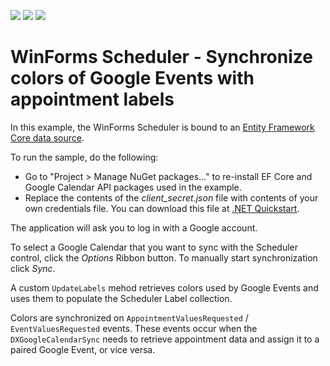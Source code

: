 <!-- default badges list -->
![](https://img.shields.io/endpoint?url=https://codecentral.devexpress.com/api/v1/VersionRange/152613217/18.2.2%2B)
[![](https://img.shields.io/badge/Open_in_DevExpress_Support_Center-FF7200?style=flat-square&logo=DevExpress&logoColor=white)](https://supportcenter.devexpress.com/ticket/details/T830507)
[![](https://img.shields.io/badge/📖_How_to_use_DevExpress_Examples-e9f6fc?style=flat-square)](https://docs.devexpress.com/GeneralInformation/403183)
<!-- default badges end -->
# WinForms Scheduler - Synchronize colors of Google Events with appointment labels

In this example, the WinForms Scheduler is bound to an [Entity Framework Core data source](https://documentation.devexpress.com/WindowsForms/118049/Common-Features/Data-Binding/Binding-to-Entity-Framework-Core).

To run the sample, do the following:

* Go to "Project > Manage NuGet packages..." to re-install EF Core and Google Calendar API packages used in the example.
* Replace the contents of the *client_secret.json* file with contents of your own credentials file. You can download this file at [.NET Quickstart](https://developers.google.com/calendar/quickstart/dotnet).

The application will ask you to log in with a Google account.

To select a Google Calendar that you want to sync with the Scheduler control, click the *Options* Ribbon button. To manually start synchronization click *Sync*.

A custom `UpdateLabels` mehod retrieves colors used by Google Events and uses them to populate the Scheduler Label collection.

Colors are synchronized on `AppointmentValuesRequested` / `EventValuesRequested` events. These events occur when the `DXGoogleCalendarSync` needs to retrieve appointment data and assign it to a paired Google Event, or vice versa.
